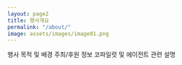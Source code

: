 ```yaml
---
layout: page2
title: 행사개요
permalink: "/about/"
image: assets/images/image01.png
---
```


행사 목적 및 배경
주최/후원 정보
코파일럿 및 에이전트 관련 설명


